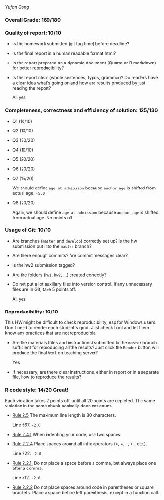 *Yufan Gong*

### Overall Grade: 169/180

### Quality of report: 10/10

- Is the homework submitted (git tag time) before deadline? 

- Is the final report in a human readable format html? 

- Is the report prepared as a dynamic document (Quarto or R markdown) for better reproducibility?

- Is the report clear (whole sentences, typos, grammar)? Do readers have a clear idea what's going on and how are results produced by just reading the report? 

    All yes

### Completeness, correctness and efficiency of solution: 125/130

- Q1 (10/10)

- Q2 (10/10)

- Q3 (20/20)

- Q4 (10/10)

- Q5 (20/20)

- Q6 (20/20)

- Q7 (15/20)

    We should define `age at admission` because `anchor_age` is shifted from actual age. `-5.0`

- Q8 (20/20)

    Again, we should define `age at admission` because `anchor_age` is shifted from actual age. No points off.
	    
### Usage of Git: 10/10

- Are branches (`master` and `develop`) correctly set up? Is the hw submission put into the `master` branch?

- Are there enough commits? Are commit messages clear? 
          
- Is the hw2 submission tagged? 

- Are the folders (`hw1`, `hw2`, ...) created correctly? 
  
- Do not put a lot auxiliary files into version control. If any unnecessary files are in Git, take 5 points off.

    All yes

### Reproducibility: 10/10

This HW might be difficult to check reproducibility, esp for Windows users. Don't need to render each student's qmd. Just check html and let them know any practices that are not reproducible. 

- Are the materials (files and instructions) submitted to the `master` branch sufficient for reproducing all the results? Just click the `Render` button will produce the final `html` on teaching server? 

    Yes

- If necessary, are there clear instructions, either in report or in a separate file, how to reproduce the results?

### R code style: 14/20 Great!

Each violation takes 2 points off, until all 20 points are depleted. The same violation in the same chunk basically does not count.

- [Rule 2.5](https://style.tidyverse.org/syntax.html#long-lines) The maximum line length is 80 characters.

    Line 567. `-2.0`

- [Rule 2.4.1](https://style.tidyverse.org/syntax.html#indenting) When indenting your code, use two spaces.  

- [Rule 2.2.4](https://style.tidyverse.org/syntax.html#infix-operators) Place spaces around all infix operators (=, +, -, &lt;-, etc.).

    Line 222. `-2.0`

- [Rule 2.2.1.](https://style.tidyverse.org/syntax.html#commas) Do not place a space before a comma, but always place one after a comma.

    Line 512. `-2.0`

- [Rule 2.2.2](https://style.tidyverse.org/syntax.html#parentheses) Do not place spaces around code in parentheses or square brackets. Place a space before left parenthesis, except in a function call.

